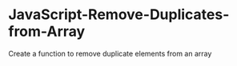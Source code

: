 # JavaScript-Remove-Duplicates-from-Array
Create a function to remove duplicate elements from an array
